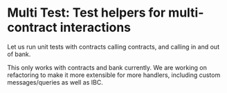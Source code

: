 # Multi Test: Test helpers for multi-contract interactions

Let us run unit tests with contracts calling contracts, and calling
in and out of bank.

This only works with contracts and bank currently. We are working
on refactoring to make it more extensible for more handlers,
including custom messages/queries as well as IBC.
